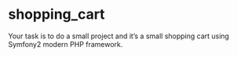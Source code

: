 # shopping_cart
 Your task is to do a small project and it’s a small shopping cart using Symfony2 modern PHP framework.
